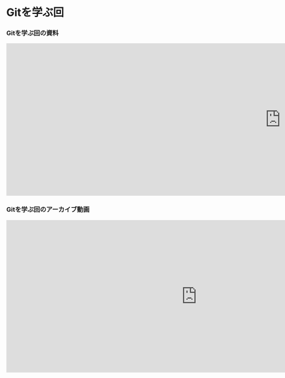 # Gitを学ぶ回

### Gitを学ぶ回の資料

<iframe src="https://docs.google.com/presentation/d/e/2PACX-1vT1idaLFHprmoVQJGYVcEnSSUQphCtNVTuoR_5P_GU0uCb0Yhq1N_CCVW7uHguOm8CB6Iv-ER6l5BxC/embed?start=false&loop=false&delayms=3000" frameborder="0" width="1440" height="400" allowfullscreen="true" mozallowfullscreen="true" webkitallowfullscreen="true"></iframe>

### Gitを学ぶ回のアーカイブ動画

<iframe width="1000" height="400" src="https://www.youtube.com/embed/qkH6gzkB7No" title="YouTube video player" frameborder="0" allow="accelerometer; autoplay; clipboard-write; encrypted-media; gyroscope; picture-in-picture" allowfullscreen></iframe>